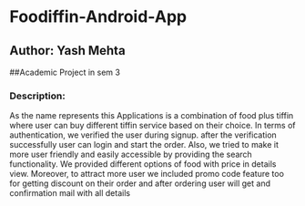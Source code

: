 # Foodiffin-Android-App

## Author: Yash Mehta 


##Academic Project in sem 3
### Description:
As the name represents this Applications is a combination of food plus tiffin where user can buy different tiffin service based on their choice. 
In terms of authentication, we verified the user during signup. after the verification successfully user can login and start the order. 
Also, we tried to make it more user friendly and easily accessible by providing the search functionality. 
We provided different options of food with price in details view. 
Moreover, to attract more user we included promo code feature too for getting discount on their order and after ordering user will get and confirmation mail with all details

